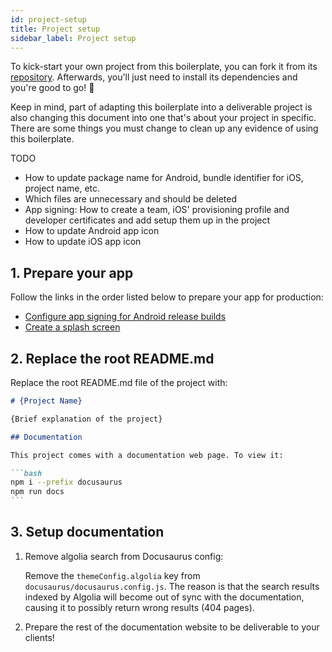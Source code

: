 ```yaml
---
id: project-setup
title: Project setup
sidebar_label: Project setup
---
```


To kick-start your own project from this boilerplate, you can fork it from its [repository](https://github.com/moxystudio/react-native-with-moxy).
Afterwards, you'll just need to install its dependencies and you're good to go! 🚀

Keep in mind, part of adapting this boilerplate into a deliverable project is also changing this document into one that's about your project in specific. There are some things you must change to clean up any evidence of using this boilerplate.

TODO
- How to update package name for Android, bundle identifier for iOS, project name, etc.
- Which files are unnecessary and should be deleted
- App signing: How to create a team, iOS' provisioning profile and developer certificates and add setup them up in the project
- How to update Android app icon
- How to update iOS app icon

## 1. Prepare your app

Follow the links in the order listed below to prepare your app for production:

- [Configure app signing for Android release builds](android-app-signing.md)
- [Create a splash screen](splash-screen.md)

## 2. Replace the root README.md

Replace the root README.md file of the project with:

````md
# {Project Name}

{Brief explanation of the project}

## Documentation

This project comes with a documentation web page. To view it:

```bash
npm i --prefix docusaurus
npm run docs
```

````

## 3. Setup documentation

1. Remove algolia search from Docusaurus config:

    Remove the `themeConfig.algolia` key from `docusaurus/docusaurus.config.js`. The reason is that the search results indexed by Algolia will become out of sync with the documentation, causing it to possibly return wrong results (404 pages).

2. Prepare the rest of the documentation website to be deliverable to your clients!

